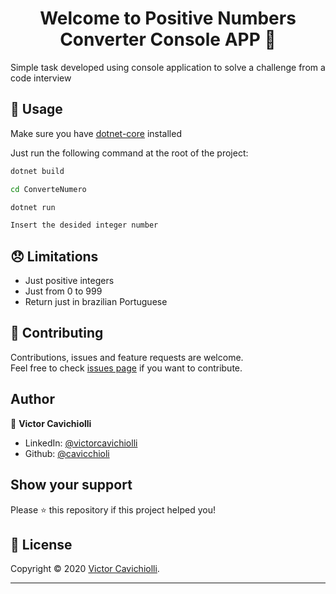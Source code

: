 ﻿<h1 align="center">Welcome to Positive Numbers Converter Console APP 🧮</h1>
Simple task developed using console application to solve a challenge from a code interview

## 🚀 Usage

Make sure you have [dotnet-core](https://dotnet.microsoft.com/download/dotnet-core/3.0) installed

Just run the following command at the root of the project:

```sh
dotnet build
```

```sh
cd ConverteNumero
```

```sh
dotnet run
```

```sh
Insert the desided integer number
```

## 😞 Limitations

- Just positive integers
- Just from 0 to 999
- Return just in brazilian Portuguese


## 🤝 Contributing

Contributions, issues and feature requests are welcome.<br />
Feel free to check [issues page](https://github.com/cavicchioli/ConversorNumeros/issues) if you want to contribute.<br />

## Author

👤 **Victor Cavichiolli**

- LinkedIn: [@victorcavichiolli](https://www.linkedin.com/in/victorcavichiolli)
- Github: [@cavicchioli](https://github.com/cavicchioli)

## Show your support

Please ⭐️ this repository if this project helped you!

## 📝 License

Copyright © 2020 [Victor Cavichiolli](https://github.com/cavicchioli).<br />

---
